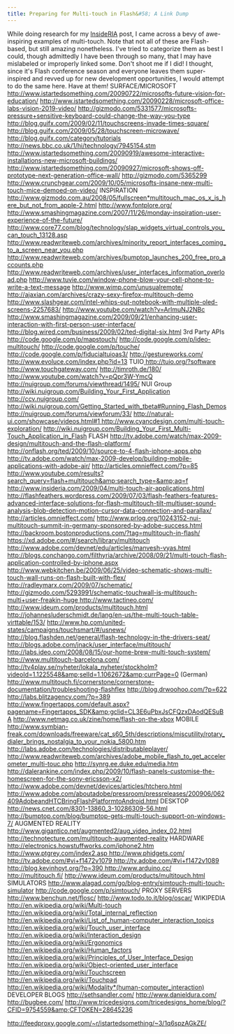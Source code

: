 ```yaml
---
title: Preparing for Multi-touch in Flash&#58; A Link Dump
---
```


While doing research for my <a title="InsideRIA: Preparing for Multi-touch in Flash - A Primer" href="http://www.insideria.com/2009/10/getting-started-with-multitouc.html">InsideRIA</a> post, I came across a bevy of awe-inspiring examples of multi-touch. Note that not all of these are Flash-based, but still amazing nonetheless. I've tried to categorize them as best I could, though admittedly I have been through so many, that I may have mislabeled or improperly linked some. Don't shoot me if I did! I thought, since it's Flash conference season and everyone leaves them super-inspired and revved up for new development opportunities, I would attempt to do the same here. Have at them! SURFACE/MICROSOFT <a href="http://www.istartedsomething.com/20090722/microsofts-future-vision-for-education/">http://www.istartedsomething.com/20090722/microsofts-future-vision-for-education/ </a><a href="http://www.istartedsomething.com/20090228/microsoft-office-labs-vision-2019-video/">http://www.istartedsomething.com/20090228/microsoft-office-labs-vision-2019-video/ </a><a href="http://gizmodo.com/5331577/microsofts-pressure+sensitive-keyboard-could-change-the-way-you-type">http://gizmodo.com/5331577/microsofts-pressure+sensitive-keyboard-could-change-the-way-you-type </a><a href="http://blog.guifx.com/2009/02/11/touchscreens-invade-times-square/">http://blog.guifx.com/2009/02/11/touchscreens-invade-times-square/ </a><a href="http://blog.guifx.com/2009/05/28/touchscreen-microwave/">http://blog.guifx.com/2009/05/28/touchscreen-microwave/ </a><a href="http://blog.guifx.com/category/uiology/">http://blog.guifx.com/category/tutorials </a><a href="http://news.bbc.co.uk/1/hi/technology/7945154.stm">http://news.bbc.co.uk/1/hi/technology/7945154.stm</a> <a href="http://www.istartedsomething.com/20090919/awesome-interactive-installations-new-microsoft-buildings/">http://www.istartedsomething.com/20090919/awesome-interactive-installations-new-microsoft-buildings/</a> <a href="http://www.istartedsomething.com/20090927/microsoft-shows-off-prototype-next-generation-office-wall/">http://www.istartedsomething.com/20090927/microsoft-shows-off-prototype-next-generation-office-wall/ </a><a href="http://gizmodo.com/5365299">http://gizmodo.com/5365299</a> <a href="http://www.crunchgear.com/2009/10/05/microsofts-insane-new-multi-touch-mice-demoed-on-video/">http://www.crunchgear.com/2009/10/05/microsofts-insane-new-multi-touch-mice-demoed-on-video/</a> <a href="http://www.xbox.com/en-US/live/projectnatal/"></a> INSPIRATION<a href="http://gizmodo.com/5293991/schematic-touchwall-is-multitouch-multi+user-freakin-huge"> </a><a href="http://www.gizmodo.com.au/2008/05/fullscreen_multitouch_mac_os_x_is_here_but_not_from_apple-2.html">http://www.gizmodo.com.au/2008/05/fullscreen*multitouch_mac_os_x_is_here_but_not_from_apple-2.html </a><a href="http://www.fontplore.org/">http://www.fontplore.org/</a><a href="http://www.fontplore.org/"> http://www.smashingmagazine.com/2007/11/26/monday-inspiration-user-experience-of-the-future/ </a><a href="http://www.readwriteweb.com/archives/minority_report_interfaces_coming_to_a_screen_near_you.php">http://www.core77.com/blog/technology/slap_widgets_virtual_controls_you_can_touch_13128.asp</a> <a href="http://www.readwriteweb.com/archives/minority_report_interfaces_coming_to_a_screen_near_you.php">http://www.readwriteweb.com/archives/minority_report_interfaces_coming_to_a_screen_near_you.php</a> <a href="http://www.readwriteweb.com/archives/bumptop_launches_200_free_pro_accounts.php">http://www.readwriteweb.com/archives/bumptop_launches_200_free_pro_accounts.php</a> <a href="http://www.readwriteweb.com/archives/user_interfaces_information_overload.php">http://www.readwriteweb.com/archives/user_interfaces_information_overload.php</a> <a href="http://www.tuvie.com/window-phone-blow-your-cell-phone-to-write-a-text-message"> http://www.tuvie.com/window-phone-blow-your-cell-phone-to-write-a-text-message</a> <a href="http://www.wimp.com/unusualremote/">http://www.wimp.com/unusualremote/</a><a href="http://ajaxian.com/archives/crazy-sexy-firefox-multitouch-demo"> http://ajaxian.com/archives/crazy-sexy-firefox-multitouch-demo </a><a href="http://www.slashgear.com/intel-whips-out-notebook-with-multiple-oled-screens-2257683/">http://www.slashgear.com/intel-whips-out-notebook-with-multiple-oled-screens-2257683/</a> <a href="http://www.youtube.com/watch?v=ArlmuNJ2NBc">http://www.youtube.com/watch?v=ArlmuNJ2NBc</a> <a href="http://www.smashingmagazine.com/2009/09/21/enhancing-user-interaction-with-first-person-user-interface/">http://www.smashingmagazine.com/2009/09/21/enhancing-user-interaction-with-first-person-user-interface/</a> <a href="http://blog.wired.com/business/2009/02/ted-digital-six.html">http://blog.wired.com/business/2009/02/ted-digital-six.html</a> 3rd Party APIs <a href="http://code.google.com/p/mapstouch/">http://code.google.com/p/mapstouch/</a> <a href="http://code.google.com/p/ideo-multitouch/">http://code.google.com/p/ideo-multitouch/</a> <a href="http://code.google.com/p/touche/">http://code.google.com/p/touche/</a> <a href="http://code.google.com/p/fiducialtuioas3/">http://code.google.com/p/fiducialtuioas3/</a> <a href="http://gestureworks.com/">http://gestureworks.com/</a> <a href="http://www.evoluce.com/index.php?id=13">http://www.evoluce.com/index.php?id=13</a> TUIO<a href="http://www.fingertapps.com/default.aspx?pagename=Fingertapps_SDK&amp;gclid=CL3E6uPbxJsCFQzxDAodQESuBA"> </a> <a href="http://tuio.org/?software">http://tuio.org/?software</a> <a href="http://www.touchgateway.com/">http://www.touchgateway.com/</a> <a href="http://timroth.de/180/">http://timroth.de/180/</a> <a href="http://www.youtube.com/watch?v=pQpr3W-YmcQ">http://www.youtube.com/watch?v=pQpr3W-YmcQ</a> <a href="http://nuigroup.com/forums/viewthread/1495/">http://nuigroup.com/forums/viewthread/1495/</a><a title="http://www.netmag.co.uk/zine/home/flash-on-the-xbox" href="http://www.netmag.co.uk/zine/home/flash-on-the-xbox"></a> NUI Group<a href="http://wiki.nuigroup.com/Building_Your_First_Application"> http://wiki.nuigroup.com/Building_Your_First_Application </a><a href="http://ccv.nuigroup.com/">http://ccv.nuigroup.com/</a> <a href="http://wiki.nuigroup.com/Getting_Started_with_tbeta#Running_Flash_Demos">http://wiki.nuigroup.com/Getting_Started_with_tbeta#Running_Flash_Demos</a> <a href="http://nuigroup.com/forums/viewforum/33/">http://nuigroup.com/forums/viewforum/33/ </a><a href="http://natural-ui.com/showcase/videos.html#1">http://natural-ui.com/showcase/videos.html#1</a><a href="http://natural-ui.com/showcase/videos.html#1"> </a><a href="http://www.cyancdesign.com/multi-touch-exploration/">http://www.cyancdesign.com/multi-touch-exploration/</a> <a href="http://wiki.nuigroup.com/Building_Your_First_Multi-Touch_Application_in_Flash">http://wiki.nuigroup.com/Building_Your_First_Multi-Touch_Application_in_Flash</a> FLASH <a href="http://tv.adobe.com/watch/max-2009-design/multitouch-and-the-flash-platform/">http://tv.adobe.com/watch/max-2009-design/multitouch-and-the-flash-platform/</a> <a href="http://onflash.org/ted/2009/10/source-to-4-flash-iphone-apps.php">http://onflash.org/ted/2009/10/source-to-4-flash-iphone-apps.php</a> http://tv.adobe.com/watch/max-2009-develop/building-mobile-applications-with-adobe-air/ <a href="http://articles.omnieffect.com/?p=85">http://articles.omnieffect.com/?p=85</a> <a href="http://www.youtube.com/results?search_query=flash+multitouch&amp;search_type=&amp;aq=f">http://www.youtube.com/results?search_query=flash+multitouch&amp;search_type=&amp;aq=f</a> <a href="http://www.insideria.com/2009/04/multi-touch-air-applications.html">http://www.insideria.com/2009/04/multi-touch-air-applications.html </a><a href="http://flashfeathers.wordpress.com/2009/07/03/flash-feathers-features-advanced-interface-solutions-for-flash-multitouch-tilt-multiuser-sound-analysis-blob-detection-motion-cursor-data-connection-and-parallax/">http://flashfeathers.wordpress.com/2009/07/03/flash-feathers-features-advanced-interface-solutions-for-flash-multitouch-tilt-multiuser-sound-analysis-blob-detection-motion-cursor-data-connection-and-parallax/</a> <a href="http://articles.omnieffect.com/">http://articles.omnieffect.com/ </a><a href="http://www.prlog.org/10243152-nui-multitouch-summit-in-germany-sponsored-by-adobe-success.html">http://www.prlog.org/10243152-nui-multitouch-summit-in-germany-sponsored-by-adobe-success.html</a> <a href="http://backroom.bostonproductions.com/?tag=multitouch-in-flash/">http://backroom.bostonproductions.com/?tag=multitouch-in-flash/</a><a href="https://xd.adobe.com/#/featured/article/132"> </a><a href="https://xd.adobe.com/#/search/library/multitouch">https://xd.adobe.com/#/search/library/multitouch</a> <a href="http://www.adobe.com/devnet/edu/articles/manvesh-vyas.html">http://www.adobe.com/devnet/edu/articles/manvesh-vyas.html</a> <a href="http://blogs.conchango.com/filthyria/archive/2008/09/21/multi-touch-flash-application-controlled-by-iphone.aspx">http://blogs.conchango.com/filthyria/archive/2008/09/21/multi-touch-flash-application-controlled-by-iphone.aspx </a><a href="http://www.webkitchen.be/2009/06/25/video-schematic-shows-multi-touch-wall-runs-on-flash-built-with-flex/">http://www.webkitchen.be/2009/06/25/video-schematic-shows-multi-touch-wall-runs-on-flash-built-with-flex/ </a><a href="http://radleymarx.com/2009/07/schematic/">http://radleymarx.com/2009/07/schematic/</a> <a href="http://gizmodo.com/5293991/schematic-touchwall-is-multitouch-multi+user-freakin-huge">http://gizmodo.com/5293991/schematic-touchwall-is-multitouch-multi+user-freakin-huge</a><a href="http://www.tactineo.com/"> http://www.tactineo.com/</a> <a href="http://www.ideum.com/products/multitouch.html">http://www.ideum.com/products/multitouch.html</a> <a href="http://johannesluderschmidt.de/lang/en-us/the-multi-touch-table-virttable/153/">http://johannesluderschmidt.de/lang/en-us/the-multi-touch-table-virttable/153/</a> <a href="http://www.hp.com/united-states/campaigns/touchsmart/#/usnews/">http://www.hp.com/united-states/campaigns/touchsmart/#/usnews/</a> <a href="http://blog.flashden.net/general/flash-technology-in-the-drivers-seat/">http://blog.flashden.net/general/flash-technology-in-the-drivers-seat/</a> <a href="http://blogs.adobe.com/jnack/user_interface/multitouch/">http://blogs.adobe.com/jnack/user_interface/multitouch/</a> <a href="http://labs.ideo.com/2008/08/15/our-home-brew-multi-touch-system/">http://labs.ideo.com/2008/08/15/our-home-brew-multi-touch-system/</a> <a href="http://www.multitouch-barcelona.com/">http://www.multitouch-barcelona.com/</a><a href="http://tv4play.se/nyheter/lokala_nyheter/stockholm?videoId=1.1225548&amp;selId=1.1062672&amp;currPage=0"> http://tv4play.se/nyheter/lokala_nyheter/stockholm?videoId=1.1225548&amp;selId=1.1062672&amp;currPage=0</a> (German) <a href="http://www.multitouch.fi/cornerstone/cornerstone-documentation/troubleshooting-flashflex">http://www.multitouch.fi/cornerstone/cornerstone-documentation/troubleshooting-flashflex</a> <a href="http://blog.drwoohoo.com/?p=622">http://blog.drwoohoo.com/?p=622</a> <a href="http://labs.blitzagency.com/?p=389">http://labs.blitzagency.com/?p=389</a> <a href="http://www.fingertapps.com/default.aspx?pagename=Fingertapps_SDK&amp;gclid=CL3E6uPbxJsCFQzxDAodQESuBA">http://www.fingertapps.com/default.aspx?pagename=Fingertapps_SDK&amp;gclid=CL3E6uPbxJsCFQzxDAodQESuBA</a> <a href="http://www.netmag.co.uk/zine/home/flash-on-the-xbox%20">http://www.netmag.co.uk/zine/home/flash-on-the-xbox </a> <a href="http://backroom.bostonproductions.com/?tag=multitouch-in-flash/"> </a> MOBILE <a href="http://www.symbian-freak.com/downloads/freeware/cat_s60_5th/descriptions/miscutility/rotary_dialer_brings_nostalgia_to_your_nokia_5800.htm">http://www.symbian-freak.com/downloads/freeware/cat_s60_5th/descriptions/miscutility/rotary_dialer_brings_nostalgia_to_your_nokia_5800.htm</a> <a href="http://labs.adobe.com/technologies/distributableplayer/">http://labs.adobe.com/technologies/distributableplayer/ </a><a href="http://www.readwriteweb.com/archives/adobe_mobile_flash_to_get_accelerometer_multi-touc.php">http://www.readwriteweb.com/archives/adobe_mobile_flash_to_get_accelerometer_multi-touc.php</a> <a href="http://synrg.ee.duke.edu/media.htm">http://synrg.ee.duke.edu/media.htm</a> <a href="http://dalerankine.com/index.php/2009/10/flash-panels-customise-the-homescreen-for-the-sony-ericsson-x2/">http://dalerankine.com/index.php/2009/10/flash-panels-customise-the-homescreen-for-the-sony-ericsson-x2/</a> <a href="http://www.adobe.com/devnet/devices/articles/htchero.html">http://www.adobe.com/devnet/devices/articles/htchero.html</a> <a href="http://www.adobe.com/aboutadobe/pressroom/pressreleases/200906/062409AdobeandHTCBringFlashPlatformtoAndroid.html">http://www.adobe.com/aboutadobe/pressroom/pressreleases/200906/062409AdobeandHTCBringFlashPlatformtoAndroid.html</a> DESKTOP <a href="http://news.cnet.com/8301-13860_3-10286309-56.html">http://news.cnet.com/8301-13860_3-10286309-56.html</a> <a href="http://bumptop.com/blog/bumptop-gets-multi-touch-support-on-windows-7/">http://bumptop.com/blog/bumptop-gets-multi-touch-support-on-windows-7/</a> AUGMENTED REALITY <a href="http://www.gigantico.net/augmented2/aug_video_index_02.html">http://www.gigantico.net/augmented2/aug_video_index_02.html </a><a href="http://technotecture.com/multitouch-augmented-reality">http://technotecture.com/multitouch-augmented-reality</a> HARDWARE<a id="ze5k" title="http://www.ptgrey.com/index2.asp" href="http://www.ptgrey.com/index2.asp"> http://electronics.howstuffworks.com/iphone2.htm http://www.ptgrey.com/index2.asp</a><a href="http://www.phidgets.com/"> http://www.phidgets.com/</a><a href="http://tv.adobe.com/#vi+f1472v1079"> http://tv.adobe.com/#vi+f1472v1079</a><a href="http://tv.adobe.com/#vi+f1472v1089"> http://tv.adobe.com/#vi+f1472v1089</a><a href="http://blog.kevinhoyt.org/?p=390"> http://blog.kevinhoyt.org/?p=390</a><a title="Arduino" href="http://www.arduino.cc/"> http://www.arduino.cc/</a> <a href="http://multitouch.fi/">http://multitouch.fi/</a> <a href="http://www.ideum.com/products/multitouch.html">http://www.ideum.com/products/multitouch.html</a><a href="http://www.techcrunch.com/2009/09/30/bumptop-goes-multi-touch-um-awesome/"></a> SIMULATORS <a href="http://code.google.com/p/simtouch/">http://www.alagad.com/go/blog-entry/simtouch-multi-touch-simulator http://code.google.com/p/simtouch/</a> PROXY SERVERS <a href="http://www.benchun.net/flosc/">http://www.benchun.net/flosc/</a> <a href="http://www.todo.to.it/blog/oscar/">http://www.todo.to.it/blog/oscar/</a> WIKIPEDIA <a href="http://en.wikipedia.org/wiki/Multi-touch">http://en.wikipedia.org/wiki/Multi-touch</a> <a href="http://en.wikipedia.org/wiki/Total_internal_reflection">http://en.wikipedia.org/wiki/Total_internal_reflection</a> <a href="http://en.wikipedia.org/wiki/List_of_human-computer_interaction_topics">http://en.wikipedia.org/wiki/List_of_human-computer_interaction_topics</a> <a href="http://en.wikipedia.org/wiki/Touch_user_interface">http://en.wikipedia.org/wiki/Touch_user_interface</a> <a href="http://en.wikipedia.org/wiki/Interaction_design">http://en.wikipedia.org/wiki/Interaction_design</a> <a href="http://en.wikipedia.org/wiki/Ergonomics">http://en.wikipedia.org/wiki/Ergonomics</a> <a href="http://en.wikipedia.org/wiki/Human_factors">http://en.wikipedia.org/wiki/Human_factors</a> <a href="http://en.wikipedia.org/wiki/Principles_of_User_Interface_Design">http://en.wikipedia.org/wiki/Principles_of_User_Interface_Design</a> <a href="http://en.wikipedia.org/wiki/Object-oriented_user_interface">http://en.wikipedia.org/wiki/Object-oriented_user_interface</a> <a href="http://en.wikipedia.org/wiki/Touchscreen">http://en.wikipedia.org/wiki/Touchscreen</a> <a href="http://en.wikipedia.org/wiki/Touchpad">http://en.wikipedia.org/wiki/Touchpad</a> <a href="http://en.wikipedia.org/wiki/Modality*(human-computer*interaction)">http://en.wikipedia.org/wiki/Modality*(human-computer_interaction)</a> DEVELOPER BLOGS <a href="http://sethsandler.com/">http://sethsandler.com/</a> <a href="http://www.danieldura.com/">http://www.danieldura.com/</a> <a href="http://bugbee.com/">http://bugbee.com/</a> <a href="http://www.tricedesigns.com/tricedesigns_home/blog/?CFID=9754559&amp;CFTOKEN=28645236">http://www.tricedesigns.com/tricedesigns_home/blog/?CFID=9754559&amp;CFTOKEN=28645236</a>

http://feedproxy.google.com/~r/istartedsomething/~3/1q6spzAGkZE/
